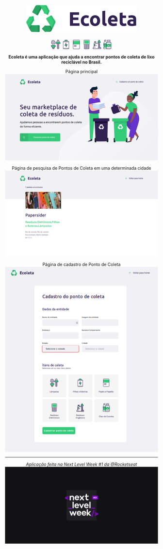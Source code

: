 <div align="center">

# ![Ecoleta](docs/icones/logo.svg)

<img width="30" src="docs/icones/lampadas.svg">
<img width="30" src="docs/icones/baterias.svg">
<img width="30" src="docs/icones/papeis-papelao.svg">
<img width="30" src="docs/icones/eletronicos.svg">
<img width="30" src="docs/icones/organicos.svg">
<img width="30" src="docs/icones/oleo.svg">

**Ecoleta é uma aplicação que ajuda a encontrar pontos de coleta de lixo reciclável no Brasil.**

Página principal
<img width="700" src="docs/screenshots/home.png" alt="Home">

Página de pesquisa de Pontos de Coleta em uma determinada cidade
<img width="700" src="docs/screenshots/search.png" alt="Página de pesquisa">

Página de cadastro de Ponto de Coleta
<img width="700" src="docs/screenshots/register.png" alt="Página de cadastro">

---


_Aplicação feita na Next Level Week #1 da @Rocketseat_
![nlw](docs/nlw.png)


</div>

